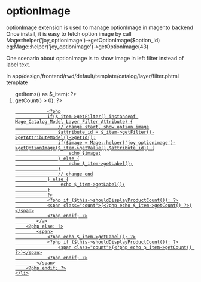 # optionImage
optionImage extension is used to manage optionImage in magento backend
Once install, it is easy to fetch option image by call  Mage::helper('joy_optionimage')->getOptionImage($option_id)
eg:Mage::helper('joy_optionimage')->getOptionImage(43)

One scenario about optionImage is to show image in left filter instead of label text.

In app/design/frontend/rwd/default/template/catalog/layer/filter.phtml template
<ol>
<?php foreach ($this->getItems() as $_item): ?>
    <li>
        <?php if ($_item->getCount() > 0): ?>
            <a href="<?php echo $this->urlEscape($_item->getUrl()) ?>">

                <?php
                if($_item->getFilter() instanceof Mage_Catalog_Model_Layer_Filter_Attribute) {
                    // change start, show option image
                    $attribute_id = $_item->getFilter()->getAttributeModel()->getId();
                    if($image = Mage::helper('joy_optionimage')->getOptionImage($_item->getValue(),$attribute_id)) {
                        echo $image;
                    } else {
                        echo $_item->getLabel();
                    }
                    // change end
                } else {
                     echo $_item->getLabel();
                }
                ?>
                <?php if ($this->shouldDisplayProductCount()): ?>
                <span class="count">(<?php echo $_item->getCount() ?>)</span>
                <?php endif; ?>
            </a>
        <?php else: ?>
            <span>
                <?php echo $_item->getLabel(); ?>
                <?php if ($this->shouldDisplayProductCount()): ?>
                    <span class="count">(<?php echo $_item->getCount() ?>)</span>
                <?php endif; ?>
            </span>
        <?php endif; ?>
    </li>
<?php endforeach ?>
</ol>